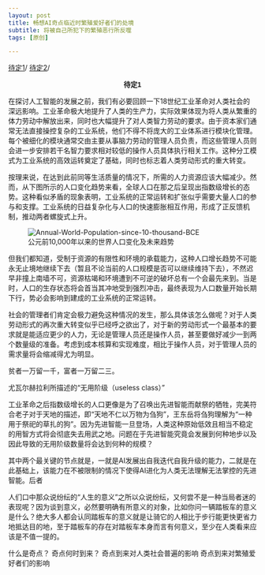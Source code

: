 ```yaml
---
layout: post
title: 畅想AI奇点临近时繁殖爱好者们的处境
subtitle: 将被自己所犯下的繁殖恶行所反噬
tags: [原创]

---
```

<a href="#TBD1">待定1</a>/
<a href="#TBD2">待定2</a>/

<p id="TBD1" style="text-align: center; font-family: 'SimHei', sans-serif; font-weight: bold;">待定1</p>

在探讨人工智能的发展之前，我们有必要回顾一下18世纪工业革命对人类社会的深远影响。工业革命极大地提升了人类的生产力，实际效果体现为将人类从繁重的体力劳动中解放出来，同时也大幅提升了对人类智力劳动的要求。由于资本家们通常无法直接操控复杂的工业系统，他们不得不将庞大的工业体系进行模块化管理。每个被细化的模块通常交由主要从事脑力劳动的管理人员负责，而这些管理人员则会进一步安排若干名智力要求相对较低的操作人员具体执行相关工作。这种分工模式为工业系统的高效运转奠定了基础，同时也标志着人类劳动形式的重大转变。

按理来说，在达到此前同等生活质量的情况下，所需的人力资源应该大幅减少。然而，从下图所示的人口变化趋势来看，全球人口在那之后呈现出指数级增长的态势。这种看似矛盾的现象表明，工业系统的正常运转和扩张似乎需要大量人口的参与和支撑。工业系统的日益复杂化与人口的快速膨胀相互作用，形成了正反馈机制，推动两者螺旋式上升。


<figure>
    <img src="{{ site.baseurl }}/assets/images/Annual-World-Population-since-10-thousand-BCE.png" alt="Annual-World-Population-since-10-thousand-BCE">
    <figcaption>公元前10,000年以来的世界人口变化及未来趋势</figcaption>
</figure>
但我们都知道，受制于资源的有限性和环境的承载能力，这种人口增长趋势不可能永无止境地继续下去（暂且不论当前的人口规模是否可以继续维持下去），不然迟早非撞上南墙不可，资源枯竭和环境遭到不可逆的破坏总有一个会最先来到。当是时，人口的生存状态将会首当其冲地受到强烈冲击，最终表现为人口数量开始长期下行，势必会影响到建成的工业系统的正常运转。

社会的管理者们肯定会极力避免这种情况的发生，那么具体该怎么做呢？对于人类劳动形式的再次重大转变似乎已经呼之欲出了，对于新的劳动形式一个最基本的要求就是能适应更少的人力，无论是管理人员还是操作人员，甚至要做好减少一到两个数量级的准备。考虑到成本核算和实现难度，相比于操作人员，对于管理人员的需求量将会缩减得尤为明显。



贫者一万留一千，富者一万留二三。

尤瓦尔赫拉利所描述的“无用阶级（useless class）”

工业革命之后指数级增长的人口更像是为了召唤出先进智能而献祭的牺牲，完美符合老子对于天地的描述，即“天地不仁以万物为刍狗”，王东岳将刍狗理解为“一种用于祭祀的草扎的狗”。因为先进智能一旦登场，人类这种原始低效且相当不稳定的用智方式将会彻底失去用武之地。问题在于先进智能究竟会发展到何种地步以及因此导致的无用阶级数量将会达到何种的规模？

其中两个最关键的节点就是，一就是AI发展出自我迭代自我升级的能力，二就是在此基础上，该能力在不被限制的情况下使得AI进化为人类无法理解无法掌控的先进智能。后者

人们口中那众说纷纭的“人生的意义”之所以众说纷纭，又何尝不是一种当局者迷的表现呢？因为谈到意义，必然要明确有所意义的对象，比如你问一辆踏板车的意义是什么？绝大多人都会认同踏板车的意义就是让骑它的人相比于步行能更快更省力地抵达目的地，至于踏板车的存在对踏板车本身而言有何意义，至少在人类看来应该是不值一提的。



什么是奇点？
奇点何时到来？
奇点到来对人类社会普遍的影响
奇点到来对繁殖爱好者们的影响
